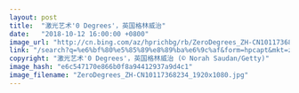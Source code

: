 ```yaml
---
layout: post
title:  "激光艺术'0 Degrees'，英国格林威治"
date:   "2018-10-12 16:00:00 +0800"
image_url: "http://cn.bing.com/az/hprichbg/rb/ZeroDegrees_ZH-CN10117368234_1920x1080.jpg"
link: "/search?q=%e6%bf%80%e5%85%89%e8%89%ba%e6%9c%af&form=hpcapt&mkt=zh-cn"
copyright: "激光艺术'0 Degrees'，英国格林威治 (© Norah Saudan/Getty)"
image_hash: "e6c547170e866b0f8a94412937a9d4c1"
image_filename: "ZeroDegrees_ZH-CN10117368234_1920x1080.jpg"
---
```

